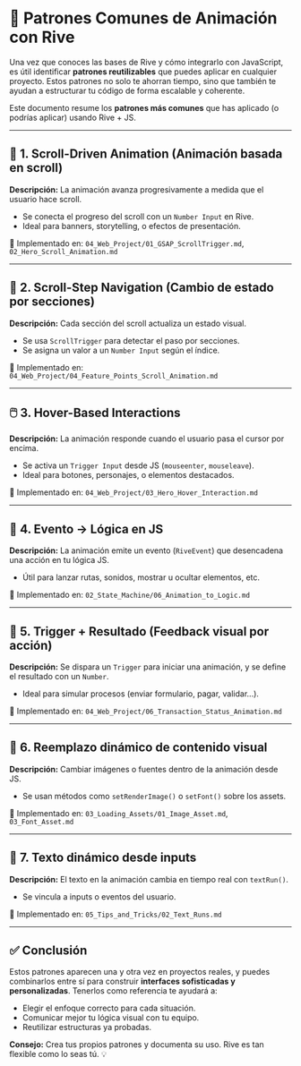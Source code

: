 # 🎨 Patrones Comunes de Animación con Rive

Una vez que conoces las bases de Rive y cómo integrarlo con JavaScript, es útil identificar **patrones reutilizables** que puedes aplicar en cualquier proyecto. Estos patrones no solo te ahorran tiempo, sino que también te ayudan a estructurar tu código de forma escalable y coherente.

Este documento resume los **patrones más comunes** que has aplicado (o podrías aplicar) usando Rive + JS.

---

## 📍 1. Scroll-Driven Animation (Animación basada en scroll)

**Descripción:** La animación avanza progresivamente a medida que el usuario hace scroll.

- Se conecta el progreso del scroll con un `Number Input` en Rive.
- Ideal para banners, storytelling, o efectos de presentación.

📂 Implementado en: `04_Web_Project/01_GSAP_ScrollTrigger.md`, `02_Hero_Scroll_Animation.md`

---

## 🧠 2. Scroll-Step Navigation (Cambio de estado por secciones)

**Descripción:** Cada sección del scroll actualiza un estado visual.

- Se usa `ScrollTrigger` para detectar el paso por secciones.
- Se asigna un valor a un `Number Input` según el índice.

📂 Implementado en: `04_Web_Project/04_Feature_Points_Scroll_Animation.md`

---

## 🖱️ 3. Hover-Based Interactions

**Descripción:** La animación responde cuando el usuario pasa el cursor por encima.

- Se activa un `Trigger Input` desde JS (`mouseenter`, `mouseleave`).
- Ideal para botones, personajes, o elementos destacados.

📂 Implementado en: `04_Web_Project/03_Hero_Hover_Interaction.md`

---

## 🧩 4. Evento → Lógica en JS

**Descripción:** La animación emite un evento (`RiveEvent`) que desencadena una acción en tu lógica JS.

- Útil para lanzar rutas, sonidos, mostrar u ocultar elementos, etc.

📂 Implementado en: `02_State_Machine/06_Animation_to_Logic.md`

---

## 🔄 5. Trigger + Resultado (Feedback visual por acción)

**Descripción:** Se dispara un `Trigger` para iniciar una animación, y se define el resultado con un `Number`.

- Ideal para simular procesos (enviar formulario, pagar, validar...).

📂 Implementado en: `04_Web_Project/06_Transaction_Status_Animation.md`

---

## 🧰 6. Reemplazo dinámico de contenido visual

**Descripción:** Cambiar imágenes o fuentes dentro de la animación desde JS.

- Se usan métodos como `setRenderImage()` o `setFont()` sobre los assets.

📂 Implementado en: `03_Loading_Assets/01_Image_Asset.md`, `03_Font_Asset.md`

---

## 💬 7. Texto dinámico desde inputs

**Descripción:** El texto en la animación cambia en tiempo real con `textRun()`.

- Se vincula a inputs o eventos del usuario.

📂 Implementado en: `05_Tips_and_Tricks/02_Text_Runs.md`

---

## ✅ Conclusión

Estos patrones aparecen una y otra vez en proyectos reales, y puedes combinarlos entre sí para construir **interfaces sofisticadas y personalizadas**. Tenerlos como referencia te ayudará a:

- Elegir el enfoque correcto para cada situación.
- Comunicar mejor tu lógica visual con tu equipo.
- Reutilizar estructuras ya probadas.

**Consejo:** Crea tus propios patrones y documenta su uso. Rive es tan flexible como lo seas tú. 💡

